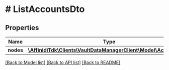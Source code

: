 # # ListAccountsDto

## Properties

Name | Type | Description | Notes
------------ | ------------- | ------------- | -------------
**nodes** | [**\AffinidiTdk\Clients\VaultDataManagerClient\Model\AccountDto[]**](AccountDto.md) |  | [optional]

[[Back to Model list]](../../README.md#models) [[Back to API list]](../../README.md#endpoints) [[Back to README]](../../README.md)

